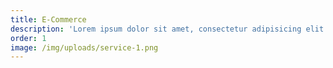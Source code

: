 ```yaml
---
title: E-Commerce
description: 'Lorem ipsum dolor sit amet, consectetur adipisicing elit. Minima maxime quam architecto quo inventore harum ex magni, dicta impedit.'
order: 1
image: /img/uploads/service-1.png
---
```

